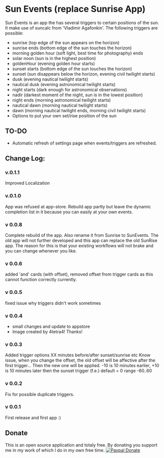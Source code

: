 # Sun Events (replace Sunrise App)

Sun Events is an app the has several triggers to certain positions of the sun. It make use of suncalc from 'Vladimir Agafonkin'. The following triggers are possible:

- sunrise (top edge of the sun appears on the horizon)
- sunrise ends (bottom edge of the sun touches the horizon)
- morning golden hour (soft light, best time for photography) ends
- solar noon (sun is in the highest position)
- goldenHour (evening golden hour starts)
- sunset starts (bottom edge of the sun touches the horizon)
- sunset (sun disappears below the horizon, evening civil twilight starts)
- dusk (evening nautical twilight starts)
- nautical dusk (evening astronomical twilight starts)
- night starts (dark enough for astronomical observations)
- nadir (darkest moment of the night, sun is in the lowest position)
- night ends (morning astronomical twilight starts)
- nautical dawn (morning nautical twilight starts)
- dawn (morning nautical twilight ends, morning civil twilight starts)
- Options to put your own set/rise position of the sun

## TO-DO
- Automatic refresh of settings page when events/triggers are refreshed.

## Change Log:

### v.0.1.1
Improved Localization

### v.0.1.0
App was refused at app-store. Rebuild app partly but leave the dynamic completion list in it because you can easily at your own events.

### v 0.0.8
Complete rebuild of the app. Also rename it from Sunrise to SunEvents. The old app will not further developed and this app can replace the old SunRise app. The reason for this is that your existing workflows will not brake and you can change whenever you like. 

### v 0.0.6
added 'and' cards (with offset), removed offset from trigger cards as this cannot function correctly currently.

### v 0.0.5
fixed issue why triggers didn't work sometimes

### v 0.0.4
- small changes and update to appstore
- Image created by 4tetra4! Thanks!

### v 0.0.3
Added trigger options XX minutes before/after sunset/sunrise etc
Know issue, when you change the offset, the old offset will be affective after the first trigger... Then the new one will be applied.
-10 is 10 minutes earlier, +10 is 10 minutes later then the sunset trigger (f.e.)
default = 0 range -60..60

### v 0.0.2
Fix for possible duplicate triggers.


### v 0.0.1
First release and first app :)

## Donate
This is an open source application and totaly free. 
By donating you support me in my work of which I do in my own free time.
[![Paypal Donate](https://www.paypalobjects.com/en_US/i/btn/btn_donateCC_LG.gif)](https://www.paypal.com/cgi-bin/webscr?cmd=_s-xclick&hosted_button_id=C7AFUHG2JB7BL)